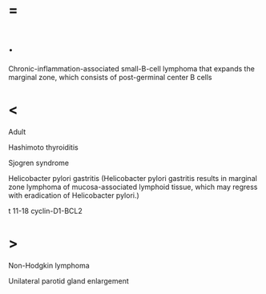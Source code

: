 # =

# .

Chronic-inflammation-associated small-B-cell lymphoma that expands the marginal zone, which consists of post-germinal center B cells

# <

Adult

Hashimoto thyroiditis

Sjogren syndrome

Helicobacter pylori gastritis (Helicobacter pylori gastritis results in marginal zone lymphoma of mucosa-associated lymphoid tissue, which may regress with eradication of Helicobacter pylori.)

t 11-18 cyclin-D1-BCL2

# >

Non-Hodgkin lymphoma

Unilateral parotid gland enlargement
